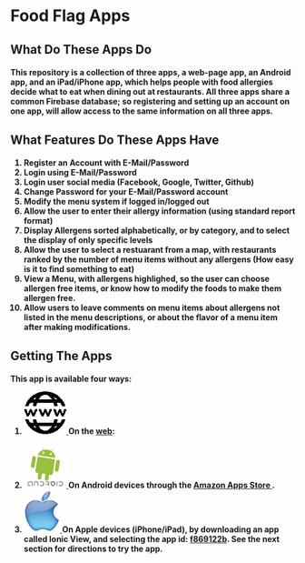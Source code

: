 <h1>Food Flag Apps</h1>

  <h2>What Do These Apps Do</h2>
    <h4>
      <p>
        This repository is a collection of three apps, a web-page app, an Android app, and an iPad/iPhone app,
        which helps people with food allergies decide what to eat when dining out at restaurants. All three
        apps share a common Firebase database; so registering and setting up an account on one app, will
        allow access to the same information on all three apps.
      </p>
    </h4>
  
  <h2>What Features Do These Apps Have</h2>
    <h4>
      <ol>
        <li>Register an Account with E-Mail/Password</li>
        <li>Login using E-Mail/Password</li>
        <li>Login user social media (Facebook, Google, Twitter, Github)</li>
        <li>Change Password for your E-Mail/Password account</li>
        <li>Modify the menu system if logged in/logged out</li>
        <li>Allow the user to enter their allergy information (using standard report format)</li>
        <li>Display Allergens sorted alphabetically, or by category, and to select the display of
           only specific levels
        </li>
        <li>Allow the user to select a restuarant from a map, with restaurants ranked by the
           number of menu items without any allergens (How easy is it to find something to eat)
        </li>
        <li>View a Menu, with allergens highlighed, so the user can choose allergen free items,
           or know how to modify the foods to make them allergen free.
        </li>
        <li>Allow users to leave comments on menu items about allergens not listed in the
           menu descriptions, or about the flavor of a menu item after making modifications.
        </li>
      </ol>
    </h4>

  <h2>Getting The Apps</h2>
    <h4>
      <p>
        This app is available four ways:
      </p>
      <ol>
        <li>
          <a href="http://scottnakada.github.io/FoodFlag/yoFoodFlag/dist/public/index.html">
            <img src="images/Web.png"/>
          </a>
          On the <a href="http://scottnakada.github.io/FoodFlag/yoFoodFlag/dist/public/index.html">web</a>:<br><br>
        </li>
        <li>
          <a href="http://www.amazon.com/Ionic-Firebase-User-Authentication-App/dp/B014LUR2HI/ref=sr_1_1?s=mobile-apps&ie=UTF8&qid=1440823545&sr=1-1&keywords=ionFireAuth">
            <img src="images/Android.png"/>
          </a>
          On Android devices through the
          <a href="http://www.amazon.com/Ionic-Firebase-User-Authentication-App/dp/B014LUR2HI/ref=sr_1_1?s=mobile-apps&ie=UTF8&qid=1440823545&sr=1-1&keywords=ionFireAuth">
            Amazon Apps Store
          </a>.
        </li>
        <li>
          <a href="http://scottnakada.github.io/FoodFlag/index.html#ios">
            <img src="images/Apple.png"/>
          </a>
          On Apple devices (iPhone/iPad), by downloading an app called Ionic View, and selecting the
          app id: <a href="#ios">f869122b</a>. See the next section for directions
          to try the app.<br><br>
        </li>
      </ol>
    </h4>
